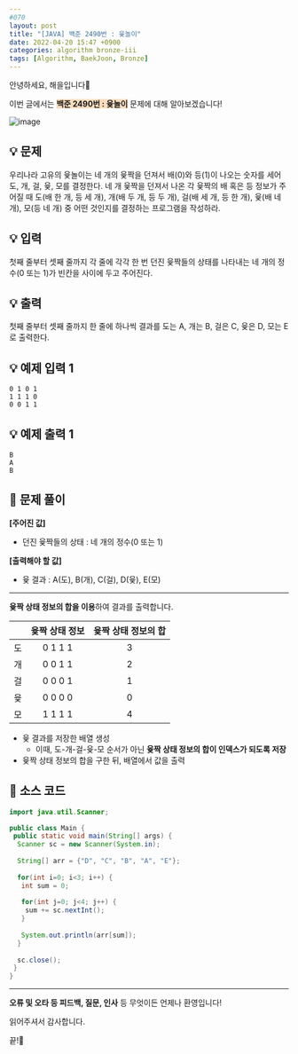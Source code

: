 ```yaml
---
#070
layout: post
title: "[JAVA] 백준 2490번 : 윷놀이"
date: 2022-04-20 15:47 +0900
categories: algorithm bronze-iii
tags: [Algorithm, BaekJoon, Bronze]
---
```


안녕하세요, 해을입니다🦖

이번 글에서는 <span style="background-color:#f7ddbe">**백준 2490번 : 윷놀이**</span> 문제에 대해 알아보겠습니다!

![image](https://user-images.githubusercontent.com/39720852/171015095-d9d10473-390e-4a71-8ea3-3fa2e68a9a91.png)

## 💡 문제

우리나라 고유의 윷놀이는 네 개의 윷짝을 던져서 배(0)와 등(1)이 나오는 숫자를 세어 도, 개, 걸, 윷, 모를 결정한다. 네 개 윷짝을 던져서 나온 각 윷짝의 배 혹은 등 정보가 주어질 때 도(배 한 개, 등 세 개), 개(배 두 개, 등 두 개), 걸(배 세 개, 등 한 개), 윷(배 네 개), 모(등 네 개) 중 어떤 것인지를 결정하는 프로그램을 작성하라.

## 💡 입력

첫째 줄부터 셋째 줄까지 각 줄에 각각 한 번 던진 윷짝들의 상태를 나타내는 네 개의 정수(0 또는 1)가 빈칸을 사이에 두고 주어진다.

## 💡 출력

첫째 줄부터 셋째 줄까지 한 줄에 하나씩 결과를 도는 A, 개는 B, 걸은 C, 윷은 D, 모는 E로 출력한다.

## 💡 예제 입력 1

```
0 1 0 1
1 1 1 0
0 0 1 1
```

## 💡 예제 출력 1

```
B
A
B
```

## 🚩 문제 풀이

**[주어진 값]**

* 던진 윷짝들의 상태 : 네 개의 정수(0 또는 1)

**[출력해야 할 값]**

* 윷 결과 : A(도), B(개), C(걸), D(윷), E(모)

---

**윷짝 상태 정보의 합을 이용**하여 결과를 출력합니다.

|      | 윷짝 상태 정보 | 윷짝 상태 정보의 합 |
| :--- | :--------------: | :------------------: |
| 도   | 0 1 1 1        | 3                   |
| 개   | 0 0 1 1        | 2                   |
| 걸   | 0 0 0 1        | 1                   |
| 윷   | 0 0 0 0        | 0                   |
| 모   | 1 1 1 1        | 4                   |


* 윷 결과를 저장한 배열 생성
  * 이때, 도-개-걸-윷-모 순서가 아닌 **윷짝 상태 정보의 합이 인덱스가 되도록 저장**
* 윷짝 상태 정보의 합을 구한 뒤, 배열에서 값을 출력


## 🚩 소스 코드

``` java
import java.util.Scanner;

public class Main { 
 public static void main(String[] args) {  
  Scanner sc = new Scanner(System.in);
  
  String[] arr = {"D", "C", "B", "A", "E"};
  
  for(int i=0; i<3; i++) {
   int sum = 0;
   
   for(int j=0; j<4; j++) {
    sum += sc.nextInt();
   }
   
   System.out.println(arr[sum]);
  }
  
  sc.close();
 }
}
```

---

**오류 및 오타 등 피드백, 질문, 인사** 등 무엇이든 언제나 환영입니다!

읽어주셔서 감사합니다.

끝!🦕
